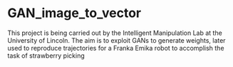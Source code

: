 # GAN_image_to_vector
This project is being carried out by the Intelligent Manipulation Lab at the University of Lincoln.
The aim is to exploit GANs to generate weights, later used to reproduce trajectories for a Franka Emika robot to accomplish the task of strawberry picking 
